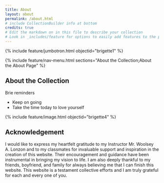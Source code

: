 ```yaml
---
title: About
layout: about
permalink: /about.html
# include CollectionBuilder info at bottom
credits: true
# Edit the markdown on in this file to describe your collection
# Look in _includes/feature for options to easily add features to the page
---
```


{% include feature/jumbotron.html objectid="brigette1" %}

{% include feature/nav-menu.html sections="About the Collection;About the About Page" %}

## About the Collection

Brie reminders
- Keep on going 
- Take the time today to love yourself 
  
{% include feature/image.html objectid="brigette4" %}


## Acknowledgement 
I would like to express my heartfelt gratitude to my Instructor Mr. Woolsey A. Lonzon  and to my classmates for invaluable support and inspiration in the creation of this website. Their encouragement and guidance have been instrumental in bringing my vision to life. I am also deeply thankful to my friends, boyfriend, and family for always believing me that I can finish  this website. This website is a testament collective efforts and I am truly grateful for each and every one of you.

